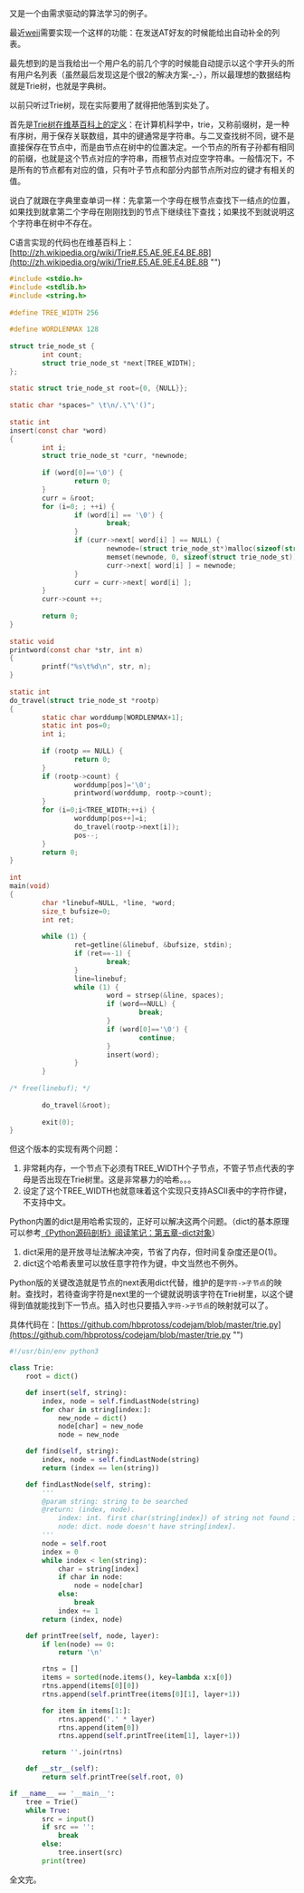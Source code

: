 <!-- 
.. link: 
.. description: 
.. tags: 数据结构, 算法, Python
.. date: 2013/05/21 19:48:53
.. title: Trie树的Python实现
.. slug: trieshu-de-pythonshi-xian
-->

又是一个由需求驱动的算法学习的例子。

最近[weii](https://github.com/hbprotoss/weibo "")需要实现一个这样的功能：在发送AT好友的时候能给出自动补全的列表。

最先想到的是当我给出一个用户名的前几个字的时候能自动提示以这个字开头的所有用户名列表（虽然最后发现这是个很2的解决方案-_-），所以最理想的数据结构就是Trie树，也就是字典树。

以前只听过Trie树，现在实际要用了就得把他落到实处了。

首先是[Trie树在维基百科上的定义](http://zh.wikipedia.org/wiki/Trie "")：在计算机科学中，trie，又称前缀树，是一种有序树，用于保存关联数组，其中的键通常是字符串。与二叉查找树不同，键不是直接保存在节点中，而是由节点在树中的位置决定。一个节点的所有子孙都有相同的前缀，也就是这个节点对应的字符串，而根节点对应空字符串。一般情况下，不是所有的节点都有对应的值，只有叶子节点和部分内部节点所对应的键才有相关的值。

说白了就跟在字典里查单词一样：先拿第一个字母在根节点查找下一结点的位置，如果找到就拿第二个字母在刚刚找到的节点下继续往下查找；如果找不到就说明这个字符串在树中不存在。

C语言实现的代码也在维基百科上：[http://zh.wikipedia.org/wiki/Trie#.E5.AE.9E.E4.BE.8B](http://zh.wikipedia.org/wiki/Trie#.E5.AE.9E.E4.BE.8B "")

```c
#include <stdio.h>
#include <stdlib.h>
#include <string.h>
 
#define TREE_WIDTH 256
 
#define WORDLENMAX 128
 
struct trie_node_st {
        int count;
        struct trie_node_st *next[TREE_WIDTH];
};
 
static struct trie_node_st root={0, {NULL}};
 
static char *spaces=" \t\n/.\"\'()";
 
static int
insert(const char *word)
{
        int i;
        struct trie_node_st *curr, *newnode;
 
        if (word[0]=='\0') {
                return 0;
        }
        curr = &root;
        for (i=0; ; ++i) {
                if (word[i] == '\0') {
                        break;
                }
                if (curr->next[ word[i] ] == NULL) {
                        newnode=(struct trie_node_st*)malloc(sizeof(struct trie_node_st));
                        memset(newnode, 0, sizeof(struct trie_node_st));
                        curr->next[ word[i] ] = newnode;
                } 
                curr = curr->next[ word[i] ];
        }
        curr->count ++;
 
        return 0;
}
 
static void
printword(const char *str, int n)
{
        printf("%s\t%d\n", str, n);
}
 
static int
do_travel(struct trie_node_st *rootp)
{
        static char worddump[WORDLENMAX+1];
        static int pos=0;
        int i;
 
        if (rootp == NULL) {
                return 0;
        }
        if (rootp->count) {
                worddump[pos]='\0';
                printword(worddump, rootp->count);
        }
        for (i=0;i<TREE_WIDTH;++i) {
                worddump[pos++]=i;
                do_travel(rootp->next[i]);
                pos--;
        }
        return 0;
}
 
int
main(void)
{
        char *linebuf=NULL, *line, *word;
        size_t bufsize=0;
        int ret;
 
        while (1) {
                ret=getline(&linebuf, &bufsize, stdin);
                if (ret==-1) {
                        break;
                }
                line=linebuf;
                while (1) {
                        word = strsep(&line, spaces);
                        if (word==NULL) {
                                break;
                        }
                        if (word[0]=='\0') {
                                continue;
                        }
                        insert(word);
                }
        }
 
/* free(linebuf); */
 
        do_travel(&root);
 
        exit(0);
}
```

但这个版本的实现有两个问题：

1. 非常耗内存，一个节点下必须有TREE_WIDTH个子节点，不管子节点代表的字母是否出现在Trie树里。这是非常暴力的哈希。。。
2. 设定了这个TREE_WIDTH也就意味着这个实现只支持ASCII表中的字符作键，不支持中文。

Python内置的dict是用哈希实现的，正好可以解决这两个问题。（dict的基本原理可以参考[《Python源码剖析》阅读笔记：第五章-dict对象](http://blog.csdn.net/digimon/article/details/7875789 "")）

1. dict采用的是开放寻址法解决冲突，节省了内存，但时间复杂度还是O(1)。
2. dict这个哈希表里可以放任意字符作为键，中文当然也不例外。

Python版的关键改造就是节点的next表用dict代替，维护的是`字符->子节点`的映射。查找时，若待查询字符是next里的一个键就说明该字符在Trie树里，以这个键得到值就能找到下一节点。插入时也只要插入`字符->子节点`的映射就可以了。

具体代码在：[https://github.com/hbprotoss/codejam/blob/master/trie.py](https://github.com/hbprotoss/codejam/blob/master/trie.py "")

```python
#!/usr/bin/env python3

class Trie:
    root = dict()

    def insert(self, string):
        index, node = self.findLastNode(string)
        for char in string[index:]:
            new_node = dict()
            node[char] = new_node
            node = new_node

    def find(self, string):
        index, node = self.findLastNode(string)
        return (index == len(string))

    def findLastNode(self, string):
        '''
        @param string: string to be searched
        @return: (index, node).
            index: int. first char(string[index]) of string not found in Trie tree. Otherwise, the length of string
            node: dict. node doesn't have string[index].
        '''
        node = self.root
        index = 0
        while index < len(string):
            char = string[index]
            if char in node:
                node = node[char]
            else:
                break
            index += 1
        return (index, node)

    def printTree(self, node, layer):
        if len(node) == 0:
            return '\n'

        rtns = []
        items = sorted(node.items(), key=lambda x:x[0])
        rtns.append(items[0][0])
        rtns.append(self.printTree(items[0][1], layer+1))

        for item in items[1:]:
            rtns.append('.' * layer)
            rtns.append(item[0])
            rtns.append(self.printTree(item[1], layer+1))

        return ''.join(rtns)

    def __str__(self):
        return self.printTree(self.root, 0)

if __name__ == '__main__':
    tree = Trie()
    while True:
        src = input()
        if src == '':
            break
        else:
            tree.insert(src)
        print(tree)
```

全文完。